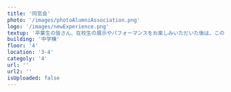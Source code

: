 ```yaml
---
title: '同窓会'
photo: '/images/photoAlumniAssociation.png'
logo: '/images/newExperience.png'
textup: '卒業生の皆さん、在校生の展示やパフォーマンスをお楽しみいただいた後は、この部屋でおやすみください。同期の待合場所としてもご利用できます。昔話に花が咲く楽しい談話室になりますように。'
building: '中学棟'
floor: '4' 
location: '3-4'
categoly: '4'
url: ''
url2: ''
isUploaded: false
---
```

